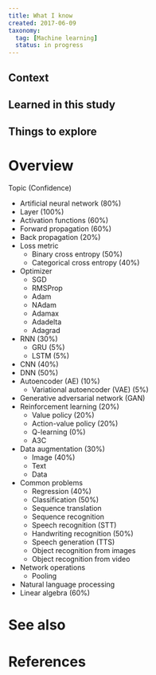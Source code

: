 ```yaml
---
title: What I know
created: 2017-06-09
taxonomy:
  tag: [Machine learning]
  status: in progress
---
```


## Context

## Learned in this study

## Things to explore

# Overview
Topic (Confidence)
* Artificial neural network (80%)
* Layer (100%)
* Activation functions (60%)
* Forward propagation (60%)
* Back propagation (20%)
* Loss metric
	* Binary cross entropy (50%)
	* Categorical cross entropy (40%)
* Optimizer
	* SGD
	* RMSProp
	* Adam
	* NAdam
	* Adamax
	* Adadelta
	* Adagrad
* RNN (30%)
	* GRU (5%)
	* LSTM (5%)
* CNN (40%)
* DNN (50%)
* Autoencoder (AE) (10%)
	* Variational autoencoder (VAE) (5%)
* Generative adversarial network (GAN)
* Reinforcement learning (20%)
	* Value policy (20%)
	* Action-value policy (20%)
	* Q-learning (0%)
	* A3C
* Data augmentation (30%)
	* Image (40%)
	* Text
	* Data
* Common problems
	* Regression (40%)
	* Classification (50%)
	* Sequence translation
	* Sequence recognition
	* Speech recognition (STT)
	* Handwriting recognition (50%)
	* Speech generation (TTS)
	* Object recognition from images
	* Object recognition from video
* Network operations
	* Pooling
* Natural language processing
* Linear algebra (60%)

# See also

# References
